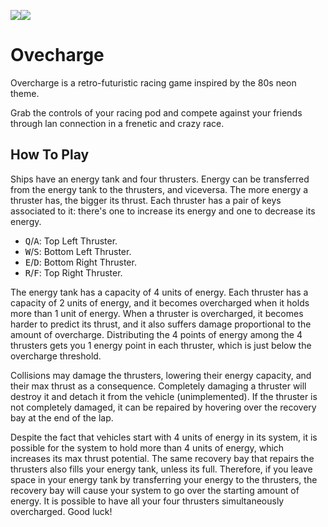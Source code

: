 ![](https://ggj.s3.amazonaws.com/styles/feature_image__wide/games/screenshots/3_185.png?itok=rH79RHxX&timestamp=1517154002)![](https://ggj.s3.amazonaws.com/styles/feature_image__wide/games/screenshots/8_5.png?itok=YEIWMAhI&timestamp=1517154303)

# Ovecharge

Overcharge is a retro-futuristic racing game inspired by the 80s neon theme.

Grab the controls of your racing pod and compete against your friends through lan connection in a frenetic and crazy race.

## How To Play

Ships have an energy tank and four thrusters. Energy can be transferred from the energy tank to the thrusters, and viceversa. The more energy a thruster has, the bigger its thrust. Each thruster has a pair of keys associated to it: there's one to increase its energy and one to decrease its energy. 

- <kbd>Q</kbd>/<kbd>A</kbd>: Top Left Thruster.
- <kbd>W</kbd>/<kbd>S</kbd>: Bottom Left Thruster.
- <kbd>E</kbd>/<kbd>D</kbd>: Bottom Right Thruster.
- <kbd>R</kbd>/<kbd>F</kbd>: Top Right Thruster.

The energy tank has a capacity of 4 units of energy. Each thruster has a capacity of 2 units of energy, and it becomes overcharged when it holds more than 1 unit of energy. When a thruster is overcharged, it becomes harder to predict its thrust, and it also suffers damage proportional to the amount of overcharge. Distributing the 4 points of energy among the 4 thrusters gets you 1 energy point in each thruster, which is just below the overcharge threshold.

Collisions may damage the thrusters, lowering their energy capacity, and their max thrust as a consequence. Completely damaging a thruster will destroy it and detach it from the vehicle (unimplemented). If the thruster is not completely damaged, it can be repaired by hovering over the recovery bay at the end of the lap.

Despite the fact that vehicles start with 4 units of energy in its system, it is possible for the system to hold more than 4 units of energy, which increases its max thrust potential. The same recovery bay that repairs the thrusters also fills your energy tank, unless its full. Therefore, if you leave space in your energy tank by transferring your energy to the thrusters, the recovery bay will cause your system to go over the starting amount of energy. It is possible to have all your four thrusters simultaneously overcharged. Good luck!
